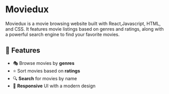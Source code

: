 # Moviedux
Moviedux is a movie browsing website built with React,Javascript, HTML, and CSS. It features movie listings based on genres and ratings, along with a powerful search engine to find your favorite movies.
## 🚀 Features
- 🎭 Browse movies by **genres**
- ⭐ Sort movies based on **ratings**
- 🔍 **Search** for movies by name
- 🎨 **Responsive** UI with a modern design
